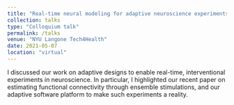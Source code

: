 ```yaml
---
title: "Real-time neural modeling for adaptive neuroscience experiments"
collection: talks
type: "Colloquium talk"
permalink: /talks
venue: "NYU Langone Tech4Health"
date: 2021-05-07
location: "virtual"
---
```


I discussed our work on adaptive designs to enable real-time, interventional experiments in neuroscience. In particular, I highlighted our recent paper on estimating functional connectivity through ensemble stimulations, and our adaptive software platform to make such experiments a reality.
